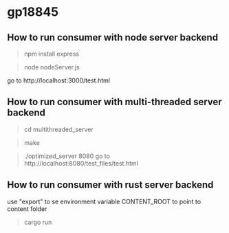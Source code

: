 # gp18845

## How to run consumer with node server backend
> npm install express

> node nodeServer.js

go to http://localhost:3000/test.html

## How to run consumer with multi-threaded server backend
> cd multithreaded_server

> make

> ./optimized_server 8080
go to http://localhost:8080/test_files/test.html

## How to run consumer with rust server backend
use "export" to se environment variable CONTENT_ROOT to point to content folder
> cargo run
